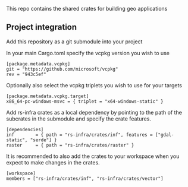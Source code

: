 This repo contains the shared crates for building geo applications

## Project integration
Add this repository as a git submodule into your project

In your main Cargo.toml specify the vcpkg version you wish to use 
```
[package.metadata.vcpkg]
git = "https://github.com/microsoft/vcpkg"
rev = "943c5ef"
```
Optionally also select the vcpkg triplets you wish to use for your targets
```
[package.metadata.vcpkg.target]
x86_64-pc-windows-msvc = { triplet = "x64-windows-static" }
```

Add rs-infra crates as a local dependency by pointing to the path of the subcrates in the submodule and specify the crate features. 
```
[dependencies]
inf        = { path = "rs-infra/crates/inf", features = ["gdal-static", "serde"] }
raster     = { path = "rs-infra/crates/raster" }
```

It is recommended to also add the crates to your workspace when you expect to make changes in the crates.
```
[workspace]
members = ["rs-infra/crates/inf", "rs-infra/crates/vector"]
```